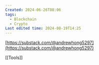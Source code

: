 ```yaml
---
Created: 2024-06-26T08:06
tags:
  - Blockchain
  - Crypto
Last edited time: 2024-08-19T14:25
---
```

[https://substack.com/@andrewhong5297](https://substack.com/@andrewhong5297)
  
[[Tools]]